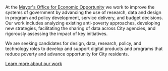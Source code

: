 <svg class="icon-logo-secondary text-blue mb-4" role="img">
  <title>The New York City Mayor's Office for Economic Opportunity logo</title>
  <use xlink:href="#icon-logo-secondary"></use>
</svg>

At the <a href="http://nyc.gov/opportunity" target="_blank">Mayor's Office for Economic Opportunity</a> we work to improve the systems of government by advancing the use of research, data and design in program and policy development, service delivery, and budget decisions. Our work includes analyzing existing anti-poverty approaches, developing new strategies, facilitating the sharing of data across City agencies, and rigorously assessing the impact of key initiatives.

We are seeking candidates for design, data, research, policy, and technology roles to develop and support digital products and programs that reduce poverty and advance opportunity for City residents.

<p class="text-center">
  <a class="btn btn-large btn-primary inline-block" href="#/work">Learn more about our work</a>
</p>
